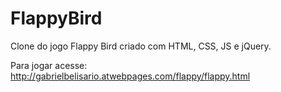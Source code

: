 # FlappyBird
Clone do jogo Flappy Bird criado com HTML, CSS, JS e jQuery. 

Para jogar acesse: http://gabrielbelisario.atwebpages.com/flappy/flappy.html
